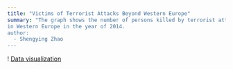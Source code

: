 ```yaml
---
title: "Victims of Terrorist Attacks Beyond Western Europe"
summary: "The graph shows the number of persons killed by terrorist attacks in selected countries other than those
in Western Europe in the year of 2014.
author:
  - Shengying Zhao
---
```

! [Data visualization](.png)
